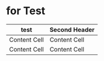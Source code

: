 # for Test
|test| Second Header |
| ------------- | ------------- |
| Content Cell  | Content Cell  |
| Content Cell  | Content Cell  |
